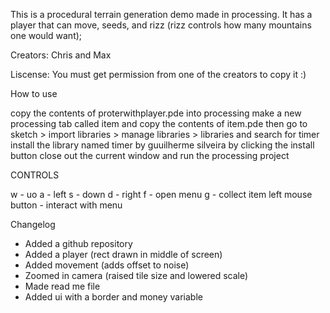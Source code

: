 This is a procedural terrain generation demo made in processing. It has a player that can move, seeds, and rizz (rizz controls how many mountains one would want);

Creators:
Chris and Max

Liscense:
You must get permission from one of the creators to copy it :)

How to use

copy the contents of proterwithplayer.pde into processing
make a new processing tab called item and copy the contents of item.pde
then go to sketch > import libraries > manage libraries > libraries and search for timer
install the library named timer by guuilherme silveira by clicking the install button
close out the current window and run the processing project

CONTROLS

w - uo
a - left
s - down
d - right
f - open menu
g - collect item
left mouse button - interact with menu


Changelog

- Added a github repository
- Added a player (rect drawn in middle of screen)
- Added movement (adds offset to noise)
- Zoomed in camera (raised tile size and lowered scale)
- Made read me file
- Added ui with a border and money variable

